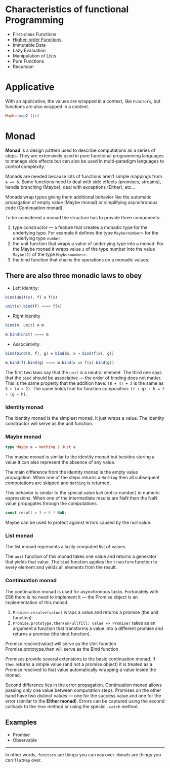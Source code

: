 # Characteristics of functional Programming

- First-class Functions
- [Higher-order Functions](Higher_Order_Functions/README.md)
- Immutable Data
- Lazy Evaluation
- Manipulation of Lists
- Pure Functions
- Recursion

# Applicative

With an applicative, the values are wrapped in a context, like `Functors`, but functions are also wrapped in a context.

```elm
Maybe.map2 (|>)
```

# Monad

**Monad** is a design pattern used to describe computations as a series of steps. They are extensively used in pure functional programming languages to manage side effects but can also be used in multi-paradigm languages to control complexity.

Monads are needed because lots of functions aren’t simple mappings from `a => b`. Some functions need to deal with side effects (promises, streams), handle branching (Maybe), deal with exceptions (Either), etc...

Monads wrap types giving them additional behavior like the automatic propagation of empty value (Maybe monad) or simplifying asynchronous code (Continuation monad).

To be considered a monad the structure has to provide three components:

1. type constructor — a feature that creates a monadic type for the underlying type. For example it defines the type `Maybe<number>` for the underlying type `number`.
2. the unit function that wraps a value of underlying type into a monad. For the Maybe monad it wraps value `2` of the type number into the value `Maybe(2)` of the type `Maybe<number>`.
3. the bind function that chains the operations on a monadic values.

## There are also three monadic laws to obey

- Left identity:

```javascript
bind(unit(x), f) ≡ f(x)

unit(x).bind(f) ==== f(x)
```

- Right identity

```javascript
bind(m, unit) ≡ m

m.bind(unit) ==== m
```

- Associativity:

```javascript
bind(bind(m, f), g) ≡ bind(m, x ⇒ bind(f(x), g))

m.bind(f).bind(g) ==== m.bind(x => f(x).bind(g))
```

The first two laws say that the `unit` is a neutral element. The third one says that the `bind` should be associative — the order of binding does not matter. This is the same property that the addition have: `(8 + 4) + 2` is the same as `8 + (4 + 2)`. The same holds true for function composition: `(f ∘ g) ∘ h = f ∘ (g ∘ h)`.

### Identity monad

The identity monad is the simplest monad. It just wraps a value. The Identity constructor will serve as the unit function.

### Maybe monad

```elm
type Maybe a = Nothing | Just a
```

The maybe monad is similar to the identity monad but besides storing a value it can also represent the absence of any value.

The main difference from the identity monad is the empty value propagation. When one of the steps returns a `Nothing` then all subsequent computations are skipped and `Nothing` is returned.

This behavior is similar to the special value `NaN` (not-a-number) in numeric expressions. When one of the intermediate results are NaN then the NaN value propagates through the computations.

```javascript
const result = 5 + 6 * NaN;
```

Maybe can be used to protect against errors caused by the null value.

### List monad

The list monad represents a lazily computed list of values.

The `unit` function of this monad takes one value and returns a generator that yields that value. The `bind` function applies the `transform` function to every element and yields all elements from the result.

### Continuation monad

The continuation monad is used for asynchronous tasks. Fortunately with ES6 there is no need to implement it — the Promise object is an implementation of this monad.

1. `Promise.resolve(value)` wraps a value and returns a promise (the unit function).
2. `Promise.prototype.then(onFullfill: value => Promise)` takes as an argument a function that transforms a value into a different promise and returns a promise (the bind function).

Promise.resolve(value) will serve as the Unit function
Promise.prototype.then will serve as the Bind function

Promises provide several extensions to the basic continuation monad. If `then` returns a simple value (and not a promise object) it is treated as a Promise resolved to that value automatically wrapping a value inside the monad.

Second difference lies in the error propagation. Continuation monad allows passing only one value between computation steps. Promises on the other hand have two distinct values — one for the success value and one for the error (similar to the **Either monad**). Errors can be captured using the second callback to the `then` method or using the special `.catch` method.

## Examples

- Promise
- Observable

---

In other words, `functors` are things you can `map` over. `Monads` are things you can `flatMap` over.
